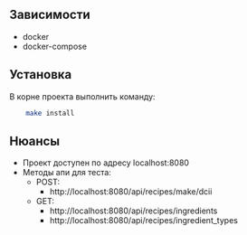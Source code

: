 ## Зависимости

- docker
- docker-compose

## Установка

В корне проекта выполнить команду:
```bash
    make install
```

## Нюансы

- Проект доступен по адресу localhost:8080
- Методы апи для теста:
    - POST:
        - http://localhost:8080/api/recipes/make/dcii
    - GET:
        - http://localhost:8080/api/recipes/ingredients
        - http://localhost:8080/api/recipes/ingredient_types
